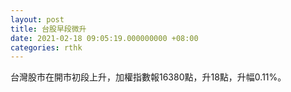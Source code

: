 ```yaml
---
layout: post
title: 台股早段微升
date: 2021-02-18 09:05:19.000000000 +08:00
categories: rthk
---
```


台灣股市在開市初段上升，加權指數報16380點，升18點，升幅0.11%。
